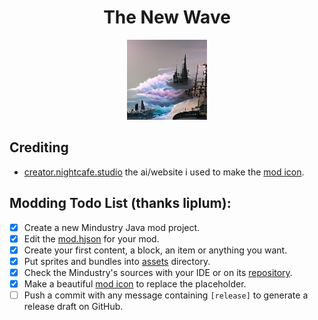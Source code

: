 <h1 align="center">The New Wave</h1>

<p align="center"><img src="icon.png" alt="Mod Icon"></p>

<p></p>

## Crediting

- [creator.nightcafe.studio](https://creator.nightcafe.studio) the ai/website i used to make the [mod icon](icon.png).

## Modding Todo List (thanks liplum):

- [x] Create a new Mindustry Java mod project.
- [x] Edit the [mod.hjson](mod.hjson) for your mod.
- [x] Create your first content, a block, an item or anything you want.
- [x] Put sprites and bundles into [assets](assets) directory.
- [x] Check the Mindustry's sources with your IDE or on its [repository](https://github.com/Anuken/Mindustry).
- [x] Make a beautiful [mod icon](icon.png) to replace the placeholder.
- [ ] Push a commit with any message containing `[release]` to generate a release draft on GitHub. 
